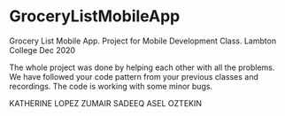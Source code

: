 # GroceryListMobileApp
Grocery List Mobile App. Project for Mobile Development Class.  Lambton College Dec 2020

The whole project was done by helping each other with all the problems. We have followed your code pattern from your previous classes and recordings. The code is working with some minor bugs.

KATHERINE LOPEZ
ZUMAIR SADEEQ 
ASEL OZTEKIN
